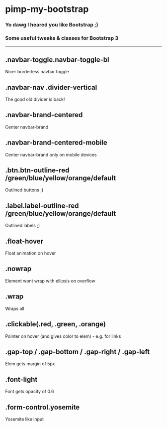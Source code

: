 # pimp-my-bootstrap
### Yo dawg I heared you like Bootstrap ;)
### Some useful tweaks & classes for Bootstrap 3  
-----
## .navbar-toggle.navbar-toggle-bl
Nicer borderless navbar toggle

## .navbar-nav .divider-vertical
The good old divider is back!

## .navbar-brand-centered
Center navbar-brand

## .navbar-brand-centered-mobile
Center navbar-brand only on mobile devices

## .btn.btn-outline-red /green/blue/yellow/orange/default
Outlined buttons ;)

## .label.label-outline-red /green/blue/yellow/orange/default
Outlined labels ;)

## .float-hover
Float animation on hover

## .nowrap
Element wont wrap with ellipsis on overflow

## .wrap
Wraps all

## .clickable(.red, .green, .orange)
Pointer on hover (and gives color to elem) - e.g. for links

## .gap-top / .gap-bottom / .gap-right / .gap-left
Elem gets margin of 5px

## .font-light
Font gets opacity of 0.6


## .form-control.yosemite
Yosemite like input
